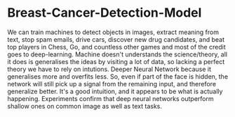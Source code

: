 # Breast-Cancer-Detection-Model
We can train machines to detect objects in images, extract meaning from text, stop spam emails, drive cars, discover new drug candidates, and beat top players in Chess, Go, and countless other games and most of the credit goes to deep-learning.  Machine doesn't understands the science/theory, all it does is generalises the ideas by visiting a lot of data, so lacking a perfect theory we have to rely on intutions. Deeper Neural Network because it generalises more and overfits less.  So, even if part of the face is hidden, the network will still pick up a signal from the remaining input, and therefore generalize better. It's a good intuition, and it appears to be what is actually happening. Experiments confirm that deep neural networks outperform shallow ones on common image as well as text tasks.
